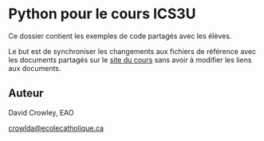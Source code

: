 # Python pour le cours ICS3U
Ce dossier contient les exemples de code partagés avec les élèves.

Le but est de synchroniser les changements aux fichiers de référence avec les documents partagés sur le [site du cours](https://sites.google.com/a/ecolecatholique.ca/crowley/icsu) sans avoir à modifier les liens aux documents.


## Auteur
 David Crowley, EAO
 
 crowlda@ecolecatholique.ca